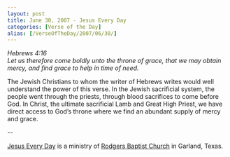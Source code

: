```yaml
---
layout: post
title: June 30, 2007 - Jesus Every Day
categories: [Verse of the Day]
alias: [/VerseOfTheDay/2007/06/30/]
---
```


_Hebrews 4:16  
Let us therefore come boldly unto the throne of grace, that we may
obtain mercy, and find grace to help in time of need._

The Jewish Christians to whom the writer of Hebrews writes would
well understand the power of this verse. In the Jewish sacrificial
system, the people went through the priests, through blood sacrifices
to come before God. In Christ, the ultimate sacrificial Lamb and Great
High Priest, we have direct access to God&rsquo;s throne where we find
an abundant supply of mercy and grace.

 --

<a href=http://jesuseveryday.net>Jesus Every Day</a> is a ministry of <a href=http://rodgersbaptist.net>Rodgers Baptist Church</a> in Garland, Texas.
